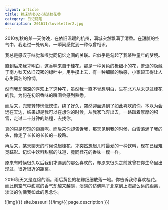 ```yaml
---
layout: article
title: 赖床情书02-淡淡桂花香
category: 日记随笔
description: 201611/loveletter2.jpg
---
```

2010初秋的某一天傍晚，在依旧温暖的杭州，满城突然飘满了清香。在甜腻的空气中，我走过一处转角，一瞬间感觉到一种似曾相识。<!--more-->

我总是感叹于味觉和嗅觉同记忆之间的关联。它似乎是勾起了我某种童年的梦境。

直到后来我才明白，这香味来自于桂花。那是一种黄色的极细小的花，羞涩的隐藏于南方秋天依旧茂密的绿叶中，用手摸上去，有一种细腻的触感，小家碧玉得让人心生莫名的怜悯。

然而我却深深的喜欢上了这种花，虽然我一直不曾想明白，生在北方从未见过桂花的我，为何在初识香味的瞬间会感到熟悉。

而后来，兜兜转转恍恍惚惚，绕了好久，突然迎面遇到了如此喜欢的你。本以为会远在天边，结果却是我可以在想你的时候，从我家飞奔出去，一路踏着厚厚的积雪，走过二十分钟的路程，去找你。

真的只是短短的距离呢。而后来你却告诉我，那天见到我的时候，白雪落满了我的头，像走了长长的长长的一段路。

再后来，某天聊天的时候说起桂花，才突然想起儿时最爱的一种饮料，现在已经难觅踪影。记忆中饮料甜腻的味道，竟同桂花的香味一模一样。

原来有时候很久以后我们才遇到的那么喜欢的，却原来很久之前就曾在你生命里出现过，很近很近的距离。

2016秋天又是连绵的雨。雨后黄色的花瓣细细散落一地。你告诉我你喜欢桂花。而此刻空气中甜腻的香气却越来越淡，淡淡的仿佛隔了北京到上海那么远的距离，淡淡的仿佛我如此的思念你。

![img]({{ site.baseurl }}/img/{{ page.description }})
